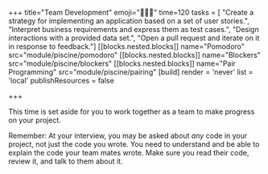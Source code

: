 +++
title="Team Development"
emoji="🧑🏿‍🔧"
time=120
tasks = [
    "Create a strategy for implementing an application based on a set of user stories.",
    "Interpret business requirements and express them as test cases.",
    "Design interactions with a provided data set.",
    "Open a pull request and iterate on it in response to feedback."]
[[blocks.nested.blocks]]
name="Pomodoro"
src="module/piscine/pomodoro"
[[blocks.nested.blocks]]
name="Blockers"
src="module/piscine/blockers"
[[blocks.nested.blocks]]
name="Pair Programming"
src="module/piscine/pairing"
[build]
  render = 'never'
  list = 'local'
  publishResources = false
  
+++

This time is set aside for you to work together as a team to make progress on your project.

Remember: At your interview, you may be asked about _any_ code in your project, not just the code you wrote. You need to understand and be able to explain the code your team mates wrote. Make sure you read their code, review it, and talk to them about it.
